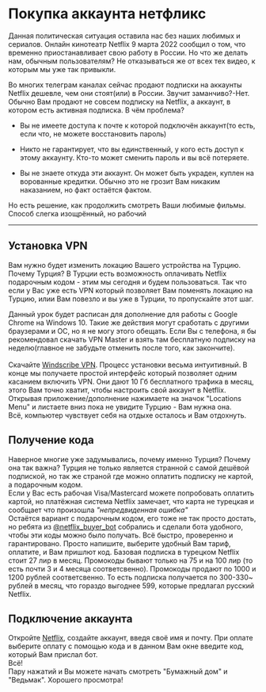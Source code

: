 <meta data-vue-meta="ssr" property="og:title" content="Покупка аккаунта нетфликс" data-vmid="og:title"><meta data-vue-meta="ssr" name="twitter:title" content="Покупка аккаунта нетфликс" data-vmid="twitter:title"><meta data-vue-meta="ssr" name="aiturec:title" content="Покупка аккаунта нетфликс" data-vmid="aiturec:title"><meta data-vue-meta="ssr" name="description" content="Данная политическая ситуация оставила нас без наших любимых и сериалов. Онлайн кинотеатр Netflix 9 марта 2022 сообщил о том, что временно приостанавливает свою работу в России. Но что же делать нам,..." data-vmid="description"><meta data-vue-meta="ssr" itemprop="description" content="Данная политическая ситуация оставила нас без наших любимых и сериалов. Онлайн кинотеатр Netflix 9 марта 2022 сообщил о том, что временно приостанавливает свою работу в России. Но что же делать нам,..." data-vmid="description:itemprop"><meta data-vue-meta="ssr" property="og:description" content="Данная политическая ситуация оставила нас без наших любимых и сериалов. Онлайн кинотеатр Netflix 9 марта 2022 сообщил о том, что временно приостанавливает свою работу в России. Но что же делать нам,..." data-vmid="og:description"><meta data-vue-meta="ssr" name="twitter:description" content="Данная политическая ситуация оставила нас без наших любимых и сериалов. Онлайн кинотеатр Netflix 9 марта 2022 сообщил о том, что временно приостанавливает свою работу в России. Но что же делать нам,..." data-vmid="twitter:description"><meta data-vue-meta="ssr" property="aiturec:description" content="Данная политическая ситуация оставила нас без наших любимых и сериалов. Онлайн кинотеатр Netflix 9 марта 2022 сообщил о том, что временно приостанавливает свою работу в России. Но что же делать нам,..." data-vmid="aiturec:description"><meta data-vue-meta="ssr" itemprop="image" content="https://habr.com/share/publication/168727/dcc773bd664657c1eb9b6dcdfa73e3c3/" data-vmid="image:itemprop"><meta data-vue-meta="ssr" property="og:image" content="https://habr.com/share/publication/168727/dcc773bd664657c1eb9b6dcdfa73e3c3/" data-vmid="og:image"><meta data-vue-meta="ssr" property="og:image:width" content="1200" data-vmid="og:image:width"><meta data-vue-meta="ssr" property="og:image:height" content="630" data-vmid="og:image:height"><meta data-vue-meta="ssr" property="aiturec:image" content="https://habr.com/share/publication/168727/dcc773bd664657c1eb9b6dcdfa73e3c3/" data-vmid="aiturec:image"><meta data-vue-meta="ssr" name="twitter:image" content="https://habr.com/share/publication/168727/dcc773bd664657c1eb9b6dcdfa73e3c3/" data-vmid="twitter:image"><meta data-vue-meta="ssr" property="vk:image" content="https://habr.com/share/publication/168727/dcc773bd664657c1eb9b6dcdfa73e3c3/?format=vk" data-vmid="vk:image"><meta data-vue-meta="ssr" property="aiturec:item_id" content="168727" data-vmid="aiturec:item_id"><meta data-vue-meta="ssr" property="aiturec:datetime" content="2022-03-23T21:24:53.000Z" data-vmid="aiturec:datetime"><meta data-vue-meta="ssr" property="og:type" content="article" data-vmid="og:type"><meta data-vue-meta="ssr" property="og:locale" content="ru_RU" data-vmid="og:locale"><meta data-vue-meta="ssr" name="keywords" content="netflix, vpn">
  <link data-vue-meta="ssr" image_src="image" href="https://habr.com/img/habr_ru.png" data-vmid="image:href"><link data-vue-meta="ssr" href="https://habr.com/ru/sandbox/168727/" rel="canonical" data-vmid="canonical"><link data-vue-meta="ssr" href="https://habr.com/ru/rss/post/168727/?fl=ru" type="application/rss+xml" title="" rel="alternate" name="rss"><link data-vue-meta="ssr" data-vmid="hreflang">
  <meta name="apple-mobile-web-app-status-bar-style" content="#303b44">
  <meta name="msapplication-TileColor" content="#629FBC">
  <meta name="apple-mobile-web-app-capable" content="yes">
  <meta name="mobile-web-app-capable" content="yes">
  <link rel="shortcut icon" type="image/png" sizes="16x16" href="https://assets.habr.com/habr-web/img/favicons/favicon-16.png">
  <link rel="shortcut icon" type="image/png" sizes="32x32" href="https://assets.habr.com/habr-web/img/favicons/favicon-32.png">
  <link rel="apple-touch-icon" type="image/png" sizes="76x76" href="https://assets.habr.com/habr-web/img/favicons/apple-touch-icon-76.png">
  <link rel="apple-touch-icon" type="image/png" sizes="120x120" href="https://assets.habr.com/habr-web/img/favicons/apple-touch-icon-120.png">
  <link rel="apple-touch-icon" type="image/png" sizes="152x152" href="https://assets.habr.com/habr-web/img/favicons/apple-touch-icon-152.png">
  <link rel="apple-touch-icon" type="image/png" sizes="180x180" href="https://assets.habr.com/habr-web/img/favicons/apple-touch-icon-180.png">
  <link rel="apple-touch-icon" type="image/png" sizes="256x256" href="https://assets.habr.com/habr-web/img/favicons/apple-touch-icon-256.png">
  <link rel="apple-touch-startup-image" media="screen and (device-width: 320px) and (device-height: 568px) and (-webkit-device-pixel-ratio: 2) and (orientation: landscape)" href="https://assets.habr.com/habr-web/img/splashes/splash_1136x640.png">
  <link rel="apple-touch-startup-image" media="screen and (device-width: 375px) and (device-height: 812px) and (-webkit-device-pixel-ratio: 3) and (orientation: landscape)" href="https://assets.habr.com/habr-web/img/splashes/splash_2436x1125.png">
  <link rel="apple-touch-startup-image" media="screen and (device-width: 414px) and (device-height: 896px) and (-webkit-device-pixel-ratio: 2) and (orientation: landscape)" href="https://assets.habr.com/habr-web/img/splashes/splash_1792x828.png">
  <link rel="apple-touch-startup-image" media="screen and (device-width: 414px) and (device-height: 896px) and (-webkit-device-pixel-ratio: 2) and (orientation: portrait)" href="https://assets.habr.com/habr-web/img/splashes/splash_828x1792.png">
  <link rel="apple-touch-startup-image" media="screen and (device-width: 375px) and (device-height: 667px) and (-webkit-device-pixel-ratio: 2) and (orientation: landscape)" href="https://assets.habr.com/habr-web/img/splashes/splash_1334x750.png">
  <link rel="apple-touch-startup-image" media="screen and (device-width: 414px) and (device-height: 896px) and (-webkit-device-pixel-ratio: 3) and (orientation: portrait)" href="https://assets.habr.com/habr-web/img/splashes/splash_1242x2668.png">
  <link rel="apple-touch-startup-image" media="screen and (device-width: 414px) and (device-height: 736px) and (-webkit-device-pixel-ratio: 3) and (orientation: landscape)" href="https://assets.habr.com/habr-web/img/splashes/splash_2208x1242.png">
  <link rel="apple-touch-startup-image" media="screen and (device-width: 375px) and (device-height: 812px) and (-webkit-device-pixel-ratio: 3) and (orientation: portrait)" href="https://assets.habr.com/habr-web/img/splashes/splash_1125x2436.png">
  <link rel="apple-touch-startup-image" media="screen and (device-width: 414px) and (device-height: 736px) and (-webkit-device-pixel-ratio: 3) and (orientation: portrait)" href="https://assets.habr.com/habr-web/img/splashes/splash_1242x2208.png">
  <link rel="apple-touch-startup-image" media="screen and (device-width: 1024px) and (device-height: 1366px) and (-webkit-device-pixel-ratio: 2) and (orientation: landscape)" href="https://assets.habr.com/habr-web/img/splashes/splash_2732x2048.png">
  <link rel="apple-touch-startup-image" media="screen and (device-width: 414px) and (device-height: 896px) and (-webkit-device-pixel-ratio: 3) and (orientation: landscape)" href="https://assets.habr.com/habr-web/img/splashes/splash_2688x1242.png">
  <link rel="apple-touch-startup-image" media="screen and (device-width: 834px) and (device-height: 1112px) and (-webkit-device-pixel-ratio: 2) and (orientation: landscape)" href="https://assets.habr.com/habr-web/img/splashes/splash_2224x1668.png">
  <link rel="apple-touch-startup-image" media="screen and (device-width: 375px) and (device-height: 667px) and (-webkit-device-pixel-ratio: 2) and (orientation: portrait)" href="https://assets.habr.com/habr-web/img/splashes/splash_750x1334.png">
  <link rel="apple-touch-startup-image" media="screen and (device-width: 1024px) and (device-height: 1366px) and (-webkit-device-pixel-ratio: 2) and (orientation: portrait)" href="https://assets.habr.com/habr-web/img/splashes/splash_2048x2732.png">
  <link rel="apple-touch-startup-image" media="screen and (device-width: 834px) and (device-height: 1194px) and (-webkit-device-pixel-ratio: 2) and (orientation: landscape)" href="https://assets.habr.com/habr-web/img/splashes/splash_2388x1668.png">
  <link rel="apple-touch-startup-image" media="screen and (device-width: 834px) and (device-height: 1112px) and (-webkit-device-pixel-ratio: 2) and (orientation: portrait)" href="https://assets.habr.com/habr-web/img/splashes/splash_1668x2224.png">
  <link rel="apple-touch-startup-image" media="screen and (device-width: 320px) and (device-height: 568px) and (-webkit-device-pixel-ratio: 2) and (orientation: portrait)" href="https://assets.habr.com/habr-web/img/splashes/splash_640x1136.png">
  <link rel="apple-touch-startup-image" media="screen and (device-width: 834px) and (device-height: 1194px) and (-webkit-device-pixel-ratio: 2) and (orientation: portrait)" href="https://assets.habr.com/habr-web/img/splashes/splash_1668x2388.png">
  <link rel="apple-touch-startup-image" media="screen and (device-width: 768px) and (device-height: 1024px) and (-webkit-device-pixel-ratio: 2) and (orientation: landscape)" href="https://assets.habr.com/habr-web/img/splashes/splash_2048x1536.png">

<h1>Покупка аккаунта нетфликс</h1></head>
<body data-new-gr-c-s-check-loaded="14.1052.0" data-gr-ext-installed="">
      </span></div></div> <!----> <!----></div> <!----> <div data-gallery-root="" class="tm-article-body"><div></div> <div id="post-content-body"><div><div class="article-formatted-body article-formatted-body_version-2"><div xmlns="http://www.w3.org/1999/xhtml"><p>Данная политическая ситуация оставила нас без наших любимых и сериалов. Онлайн кинотеатр Netflix 9 марта 2022 сообщил о том, что временно приостанавливает свою работу в России. Но что же делать нам, обычным пользователям? Не отказываться же от всех тех видео, к которым мы уже так привыкли.</p><p>Во многих телеграм каналах сейчас продают подписки на аккаунты Netflix дешевле, чем они стоят(или) в России. Звучит заманчиво?-Нет. Обычно Вам продают не совсем подписку на Netflix, а аккаунт, в котором есть активная подписка. В чём проблема? </p><ul><li><p>Вы не имеете доступа к почте к которой подключён аккаунт(то есть, если что, не можете восстановить пароль)</p></li><li><p>Никто не гарантирует, что вы единственный, у кого есть доступ к этому аккаунту. Кто-то может сменить пароль и вы всё потеряете.</p></li><li><p>Вы не знаете откуда эти аккаунт. Он может быть украден, куплен на ворованные кредитки. Обычно это не грозит Вам никаким наказанием, но факт остаётся фактом.</p></li></ul><p>Но есть решение, как продолжить смотреть Ваши любимые фильмы. Способ слегка изощрённый, но рабочий</p><hr><h2>Установка VPN</h2><p>Вам нужно будет изменить локацию Вашего устройства на Турцию. Почему Турция? В Турции есть возможность оплачивать Netflix подарочным кодом - этим мы сегодня и будем пользоваться. Так что если у Вас уже есть VPN который позволяет Вам поменять локацию на Турцию, илии Вам повезло и вы уже в Турции, то пропускайте этот шаг.</p><p>Данный урок будет расписан для дополнение для работы с Google Chrome на Windows 10. Такие же действия могут сработать с другими браузерами и ОС, но я не могу этого обещать. Если Вы с телефона, я бы рекомендовал скачать VPN Master и взять там бесплатную подписку на неделю(главное не забудьте отменить после того, как закончите).<br><br>Скачайте <a href="https://windscribe.com/yo/d3nh7vmf" rel="noopener noreferrer nofollow">Windscribe VPN</a>. Процесс установки весьма интуитивный. В конце мы получаете простой интерфейс который позволяет одним касанием включить VPN. Они дают 10 Гб бесплатного трафика в месяц, этого Вам точно хватит, чтобы настроить свой аккаунт в Netflix. Открывая приложение/дополнение нажимаете на значок "Locations Menu" и листаете вниз пока не увидите Турцию - Вам нужна она.<br>Всё, компьютер чувствует себя на отдыхе осталось и Вам отдохнуть.</p><h2>Получение кода</h2><p>Наверное многие уже задумывались, почему именно Турция? Почему она так важна? Турция не только является странной с самой дешёвой подпиской, но так же страной где можно оплатить подписку не картой, а подарочным кодом.<br>Если у Вас есть рабочая Visa/Mastercard можете попробовать оплатить картой, но платёжная система Netflix  замечает, что карта не турецкая и сообщает что произошла <em>"непредвиденная ошибка"<br></em>Остаётся вариант с подарочным кодом, его тоже не так просто достать, но ребята из <a href="https://t.me/netflix_buyer_bot" rel="noopener noreferrer nofollow">@netflix_buyer_bot</a> собрались и сделали бота удобного, чтобы эти коды можно было получать. Всё быстро, проверенно и гарантировано. Просто напишите, выберите удобный Вам тариф, оплатите, и Вам пришлют код.                                                                           Базовая подписка в турецком Netflix стоит 27 лир в месяц. Промокоды бывают только на 75 и на 100 лир (то есть почти 3 и 4 месяца соответсвенно). Промокоды продают по 1000 и 1200 рублей соответсвенно. То есть подписка получается по 300-330~  рублей в месяц, что гораздо выгоднее 599, которые предлагал русский Netflix.</p><h2>Подключение аккаунта</h2><p>Откройте <a href="https://www.netflix.com/" rel="noopener noreferrer nofollow">Netflix</a>, создайте аккаунт, введя своё имя и почту. При оплате выберите оплату с помощью кода и в данном Вам окне введите код, который Вам прислал бот. <br>Всё!<br>Пару нажатий и Вы можете начать смотреть "Бумажный дом" и "Ведьмак". Хорошего просмотра!</p></div></div></div> <div class="v-portal" style="display:none;"></div></div> <!----> <!----></div> <div class="tm-article-body__tags"><div class="tm-separated-list tm-article-body__tags-links">
